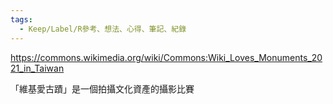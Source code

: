 ```yaml
---
tags:
  - Keep/Label/R參考、想法、心得、筆記、紀錄
---
```


https://commons.wikimedia.org/wiki/Commons:Wiki_Loves_Monuments_2021_in_Taiwan

「維基愛古蹟」是一個拍攝文化資產的攝影比賽
